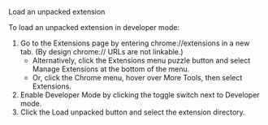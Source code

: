 Load an unpacked extension

To load an unpacked extension in developer mode:

1. Go to the Extensions page by entering chrome://extensions in a new tab. (By design chrome:// URLs are not linkable.)
    - Alternatively, click the Extensions menu puzzle button and select Manage Extensions at the bottom of the menu.
    - Or, click the Chrome menu, hover over More Tools, then select Extensions.
2. Enable Developer Mode by clicking the toggle switch next to Developer mode.
3. Click the Load unpacked button and select the extension directory.
